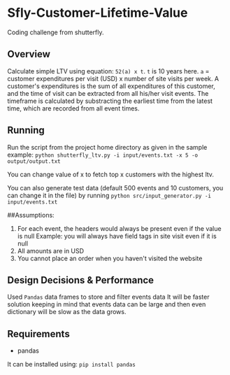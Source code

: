 # Sfly-Customer-Lifetime-Value
Coding challenge from shutterfly.

## Overview
Calculate simple LTV using equation: `52(a) x t`. `t` is 10 years here. `a` = customer expenditures per visit (USD) x number of site visits per week. A customer's expenditures is the sum of all expenditures of this customer, and the time of visit can be extracted from all his/her visit events. The timeframe is calculated by substracting the earliest time from the latest time, which are recorded from all event times.

## Running
Run the script from the project home directory as given in the sample example:
`python shutterfly_ltv.py -i input/events.txt -x 5 -o output/output.txt`

You can change value of x to fetch top x customers with the highest ltv.

You can also generate test data (default 500 events and 10 customers, you can change it in the file) by running
`python src/input_generator.py -i input/events.txt`


##Assumptions:
1. For each event, the headers would always be present even if the value is null
Example: you will always have field tags in site visit even if it is null
2. All amounts are in USD
3. You cannot place an order when you haven't visited the website

## Design Decisions & Performance
Used `Pandas` data frames to store and filter events data
It will be faster solution keeping in mind that events data can be large and then even dictionary will be slow as the data grows.

  

## Requirements
* pandas

It can be installed using:
`pip install pandas`


